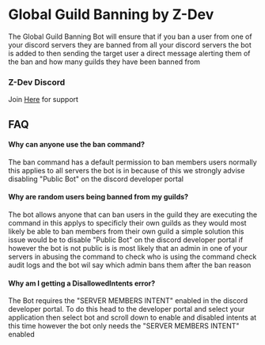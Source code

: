 
# Global Guild Banning by Z-Dev
The Global Guild Banning Bot will ensure that if you ban a user from one of your discord servers they are banned from all your discord servers the bot is added to then sending the target user a direct message alerting them of the ban and how many guilds they have been banned from 
### Z-Dev Discord
Join [Here](https://discord.gg/EV9cpmp6qf) for support


## FAQ

#### Why can anyone use the ban command?

The ban command has a default permission to ban members users normally this applies to all servers the bot is in because of this we strongly advise disabling "Public Bot" on the discord developer portal

#### Why are random users being banned from my guilds?

The bot allows anyone that can ban users in the guild they are executing the command in this applys to specificly their own guilds as they would most likely be able to ban members from their own guild a simple solution this issue would be to disable "Public Bot" on the discord developer portal if however the bot is not public is is most likely that an admin in one of your servers in abusing the command to check who is using the command check audit logs and the bot wil say which admin bans them after the ban reason

#### Why am I getting a DisallowedIntents error?

The Bot requires the "SERVER MEMBERS INTENT" enabled in the discord developer portal. To do this head to the developer portal and select your application then select bot and scroll down to enable and disabled intents at this time however the bot only needs the "SERVER MEMBERS INTENT" enabled
